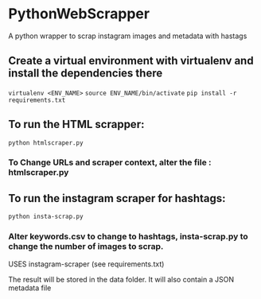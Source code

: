 # PythonWebScrapper
A python wrapper to scrap instagram images and metadata with hastags

## Create a virtual environment with virtualenv and install the dependencies there
`virtualenv <ENV_NAME>`
`source ENV_NAME/bin/activate`
`pip install -r requirements.txt`

## To run the HTML scrapper: 
`python htmlscraper.py`

### To Change URLs and scraper context, alter the file : htmlscraper.py

## To run the instagram scraper for hashtags: 
`python insta-scrap.py`

### Alter keywords.csv to change to hashtags, insta-scrap.py to change the number of images to scrap.

USES instagram-scraper (see requirements.txt)

The result will be stored in the data folder. It will also contain a JSON metadata file